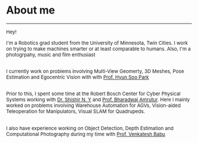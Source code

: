 # About me
---
<p align="justify">

<font size="-1">Hey!<br>

I'm a Robotics grad student from the University of Minnesota, Twin Cities. I work on trying to make machines smarter or at least comparable to humans. Also, I'm a photogrpahy, music and film enthusiast<br><br> 

I currently work on problems involving Multi-View Geomerty, 3D Meshes, Pose Estimation and Egocentric Vision with with <a href="">Prof. Hyun Soo Park</a><br><br>

Prior to this, I spent some time at the Robert Bosch Center for Cyber Physical Systems working with <a href="https://shishirny.github.io/">Dr. Shishir N. Y</a> and <a href="https://aml.ece.iisc.ac.in/index.php/Bharadwaj_Amrutur">Prof. Bharadwaj Amrutur</a>. Here I mainly worked on problems involving Warehouse Automation for AGVs, Vision-aided Teleoperation for Manipulators, Visual SLAM for Quadrupeds. <br><br>

I also have experience working on Object Detection, Depth Estimation and Computational Photography during my time with <a href="http://cds.iisc.ac.in/faculty/venky/">Prof. Venkatesh Babu</a> </font>

</p>
